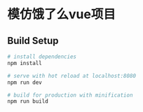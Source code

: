 # 模仿饿了么vue项目

## Build Setup

``` bash
# install dependencies
npm install

# serve with hot reload at localhost:8080
npm run dev

# build for production with minification
npm run build
```